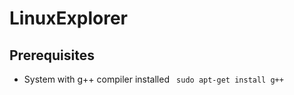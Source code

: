 # LinuxExplorer

## Prerequisites
* System with g++ compiler installed `` sudo apt-get install g++``
